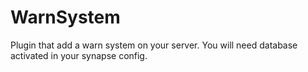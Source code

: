 # WarnSystem
 Plugin that add a warn system on your server. You will need database activated in your synapse config.

